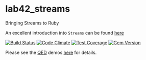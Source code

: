 # lab42\_streams

Bringing Streams to Ruby

An excellent introduction into `Streams` can be found [here](http://ocw.mit.edu/courses/electrical-engineering-and-computer-science/6-001-structure-and-interpretation-of-computer-programs-spring-2005/video-lectures/6a-streams-part-1/)

[![Build Status](https://travis-ci.org/RobertDober/lab42_streams.svg?branch=master)](https://travis-ci.org/RobertDober/lab42_streams)
[![Code Climate](https://codeclimate.com/github/RobertDober/lab42_streams/badges/gpa.svg)](https://codeclimate.com/github/RobertDober/lab42_streams)
[![Test Coverage](https://codeclimate.com/github/RobertDober/lab42_streams/badges/coverage.svg)](https://codeclimate.com/github/RobertDober/lab42_streams)
[![Gem Version](https://badge.fury.io/rb/lab42_streams.svg)](http://badge.fury.io/rb/lab42_streams)



Please see the [QED](http://rubyworks.github.io/qed/) demos [here](https://github.com/RobertDober/lab42_streams/blob/master/demo) for details.
